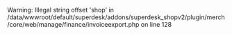 


Warning: Illegal string offset 'shop' in /data/wwwroot/default/superdesk/addons/superdesk_shopv2/plugin/merch/core/web/manage/finance/invoiceexport.php on line 128